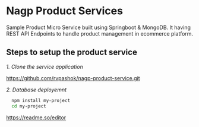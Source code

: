 # Nagp Product Services
Sample Product Micro Service built using Springboot & MongoDB. It having REST API Endpoints to handle product management in ecommerce platform. 

## Steps to setup the product service




*1. Clone the service application*

https://github.com/rvpashok/nagp-product-service.git

*2. Database deployemnt*

```bash
  npm install my-project
  cd my-project
```
https://readme.so/editor
